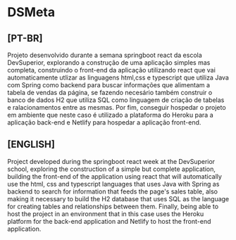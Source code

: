 # DSMeta 
## [PT-BR]
  <p> Projeto desenvolvido durante a semana springboot react da escola DevSuperior, explorando a construção de uma aplicação simples mas completa,
    construindo o front-end da aplicação utilizando react que vai automaticamente utlizar as linguagens html,css e typescript que utiliza Java com Spring como backend para buscar informações que alimentam a tabela de vendas da página,
    se fazendo necesário também construir o banco de dados H2 que utiliza SQL como linguagem de criação de tabelas e ralacionamentos entre as mesmas.
    Por fim, conseguir hospedar o projeto em ambiente que neste caso é utilizado a plataforma do Heroku para a aplicação back-end e Netlify para hospedar a aplicação front-end.</p>
<h2>[ENGLISH]</h2>
  <p> Project developed during the springboot react week at the DevSuperior school, exploring the construction of a simple but complete application,
      building the front-end of the application using react that will automatically use the html, css and typescript languages ​​that uses Java with Spring as backend to search for information that feeds the page's sales table,
      also making it necessary to build the H2 database that uses SQL as the language for creating tables and relationships between them.
      Finally, being able to host the project in an environment that in this case uses the Heroku platform for the back-end application and Netlify to host the front-end application.    
  </p>
